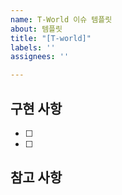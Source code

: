 ```yaml
---
name: T-World 이슈 템플릿
about: 템플릿
title: "[T-world]"
labels: ''
assignees: ''

---
```


## 구현 사항
 - [ ] 
 - [ ] 

## 참고 사항

